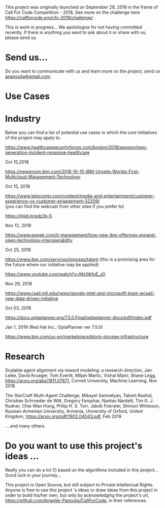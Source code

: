
This project was originally launched on September 28, 2018 in the frame of Call For Code Competition - 2018.
See more on the challenge here https://callforcode.org/cfc-2018/challenge/ .

This is work in progress... We apolologise for not having committed recently. If there is anything you want to
ask about it or share with us, please send us.




# Send us...
 
   Do you want to communicate with us and learn more on the project, send us apanoulia@gmail.com.




# Use Cases   
  
  # Industry  

  Below you can find a list of potential use cases in which the core initiatives of the project may apply to.
 
  https://www.healthcaresecurityforum.com/boston/2018/session/new-generation-incident-response-healthcare
  
   Oct 15,2018
   
  https://newsroom.ibm.com/2018-10-15-IBM-Unveils-Worlds-First-Multicloud-Management-Technology
  
   Oct 15, 2018
   
  https://www.telecomtv.com/content/media-and-entertainment/customer-experience-vs-customer-engagement-32209/  
   (you can find the webcast from other sites if you prefer to)
   
  https://lnkd.in/gdz2k-S
   
   Nov 12, 2018
   
  https://www.eweek.com/it-management/how-new-ibm-offerings-expand-open-technology-interoperability
  
  Oct 25, 2018
   
  https://www.ibm.com/services/process/talent
   (this is a promising area for the future where our initiative may be applied)
   
  https://www.youtube.com/watch?v=Mz0ikfuE_z0
   
   Nov 29, 2018
   
  https://www.csail.mit.edu/news/google-intel-and-microsoft-team-wcsail-new-data-driven-initiative
   
   Oct 03, 2018
   
  https://docs.optaplanner.org/7.5.0.Final/optaplanner-docs/pdf/index.pdf
   
   Jan 1, 2019 (Red Hat Inc., OptaPlanner ver 7.5.0)
   
  https://www.ibm.com/us-en/marketplace/block-storage-infrastructure
  
  # Research
  
  Scalable agent alignment via reward modeling: a research direction, Jan Leike, David Krueger, Tom Everitt, Miljan Martic, Vishal
  Maini, Shane Legg, https://arxiv.org/abs/1811.07871, Cornell University, Machine Learning, Nov 2018
   
  The StarCraft Multi-Agent Challenge, Mikayel Samvelyan, Tabish Rashid, Christian Schroeder de Witt, Gregory Farquhar, Nantas 
  Nardelli, Tim G. J. Rudner, Chia-Man Hung, Philip H. S. Torr, Jakob Foerster, Shimon Whiteson, Russian-Armenian University,  Armenia, 
  University  of  Oxford,  United  Kingdom, https://arxiv.org/pdf/1902.04043.pdf, Feb 2019
   
  
  ... and many others.
  



# Do you want to use this project's ideas ...
   
  Really you can do a lot (!) based on the algorithms included in this project... Good luck in your journey...
     
  This project is Open Source, but still subject to Private Intellectual Rights.
  Anyone is free to use this project 's ideas or draw ideas from this project in order to build his/her own, but
  only by acknowledging the project's url, https://github.com/Angeliki-Panoulia/CallForCode, in their references.

  
    
  
